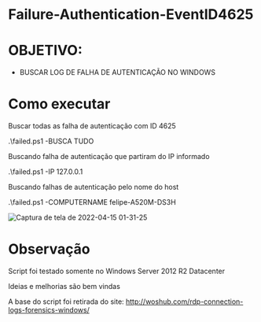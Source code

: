 # Failure-Authentication-EventID4625

# OBJETIVO: #

- BUSCAR LOG DE FALHA DE AUTENTICAÇÃO NO WINDOWS 

# Como executar
Buscar todas as falha de autenticação com ID 4625

.\failed.ps1 -BUSCA TUDO

Buscando falha de autenticação que partiram do IP informado

.\failed.ps1 -IP 127.0.0.1

Buscando falhas de autenticação pelo nome do host

.\failed.ps1 -COMPUTERNAME felipe-A520M-DS3H

![Captura de tela de 2022-04-15 01-31-25](https://user-images.githubusercontent.com/24979677/163518835-c10eef36-2ddb-4106-a1cc-15951c6912d3.png)

# Observação  
Script foi testado somente no Windows Server 2012 R2 Datacenter  

Ideias e melhorias são bem vindas

A base do script foi retirada do site: http://woshub.com/rdp-connection-logs-forensics-windows/

